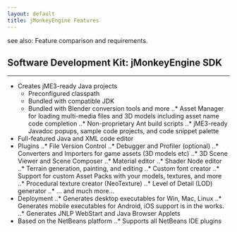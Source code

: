 ```yaml
---
layout: default
title: jMonkeyEngine Features
---
```


see also: Feature comparison and requirements.

## Software Development Kit: jMonkeyEngine SDK
---

* Creates jME3-ready Java projects
    * Preconfigured classpath
    * Bundled with compatible JDK
    * Bundled with Blender conversion tools and more
..* Asset Manager for loading multi-media files and 3D models including asset name code completion
..* Non-proprietary Ant build scripts
..* jME3-ready Javadoc popups, sample code projects, and code snippet palette
* Full-featured Java and XML code editor
* Plugins
..* File Version Control
..* Debugger and Profiler (optional)
..* Converters and Importers for game assets (3D models etc)
..* 3D Scene Viewer and Scene Composer
..* Material editor
..* Shader Node editor
..* Terrain generation, painting, and editing
..* Custom font creator
..* Support for custom Asset Packs with your models, textures, and more
..* Procedural texture creator (NeoTexture)
..* Level of Detail (LOD) generator
..* ... and much more...
* Deployment
..* Generates desktop executables for Win, Mac, Linux
..* Generates mobile executables for Android, iOS support is in the works.
..* Generates JNLP WebStart and Java Browser Applets
* Based on the NetBeans platform
..* Supports all NetBeans IDE plugins
